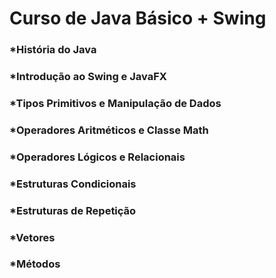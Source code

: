 # Curso de Java Básico + Swing

### *História do Java
### *Introdução ao Swing e JavaFX
### *Tipos Primitivos e Manipulação de Dados
### *Operadores Aritméticos e Classe Math
### *Operadores Lógicos e Relacionais
### *Estruturas Condicionais
### *Estruturas de Repetição
### *Vetores
### *Métodos
